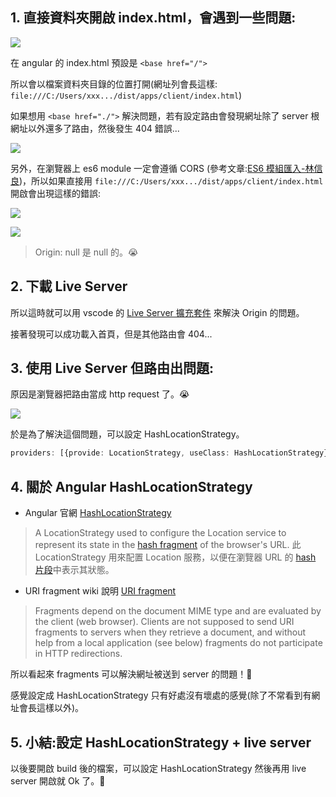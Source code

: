 
## 1. 直接資料夾開啟 index.html，會遇到一些問題:

![](assets/images/2022-02-08-13-49-40.png)

在 angular 的 index.html 預設是 `<base href="/">`

所以會以檔案資料夾目錄的位置打開(網址列會長這樣: `file:///C:/Users/xxx.../dist/apps/client/index.html`)

如果想用 `<base href="./">` 解決問題，若有設定路由會發現網址除了 server 根網址以外還多了路由，然後發生 404 錯誤...

![](assets/images/2022-02-08-17-00-24.png)

另外，在瀏覽器上 es6 module 一定會遵循 CORS (參考文章:[ES6 模組匯入-林信良](https://www.ithome.com.tw/voice/132470))，所以如果直接用 `file:///C:/Users/xxx.../dist/apps/client/index.html` 開啟會出現這樣的錯誤:

![](assets/images/2022-02-08-17-18-04.png)

![](assets/images/2022-02-08-17-55-33.png)

> Origin: null 是 null 的。😭

## 2. 下載 Live Server

所以這時就可以用 vscode 的 [Live Server 擴充套件](https://marketplace.visualstudio.com/items?itemName=ritwickdey.LiveServer) 來解決 Origin 的問題。

接著發現可以成功載入首頁，但是其他路由會 404...

## 3. 使用 Live Server 但路由出問題:

原因是瀏覽器把路由當成 http request 了。😭

![](assets/images/2022-02-08-18-04-09.png)

於是為了解決這個問題，可以設定 HashLocationStrategy。

```typescript
providers: [{provide: LocationStrategy, useClass: HashLocationStrategy},
```

## 4. 關於 Angular HashLocationStrategy

- Angular 官網
  [HashLocationStrategy](https://angular.tw/api/common/HashLocationStrategy)

> A LocationStrategy used to configure the Location service to represent its state in the [hash fragment](https://en.wikipedia.org/wiki/URL#Syntax) of the browser's URL.
> 此 LocationStrategy 用來配置 Location 服務，以便在瀏覽器 URL 的 [hash 片段](https://en.wikipedia.org/wiki/URL#Syntax)中表示其狀態。

- URI fragment wiki 說明
  [URI fragment](https://en.wikipedia.org/wiki/URI_fragment)

> Fragments depend on the document MIME type and are evaluated by the client (web browser). Clients are not supposed to send URI fragments to servers when they retrieve a document, and without help from a local application (see below) fragments do not participate in HTTP redirections.

所以看起來 fragments 可以解決網址被送到 server 的問題！🎉

感覺設定成 HashLocationStrategy 只有好處沒有壞處的感覺(除了不常看到有網址會長這樣以外)。

## 5. 小結:設定 HashLocationStrategy + live server

以後要開啟 build 後的檔案，可以設定 HashLocationStrategy 然後再用 live server 開啟就 Ok 了。🎉
